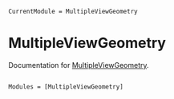 ```@meta
CurrentModule = MultipleViewGeometry
```

# MultipleViewGeometry

Documentation for [MultipleViewGeometry](https://github.com/sychen52/MultipleViewGeometry.jl).

```@index
```

```@autodocs
Modules = [MultipleViewGeometry]
```

